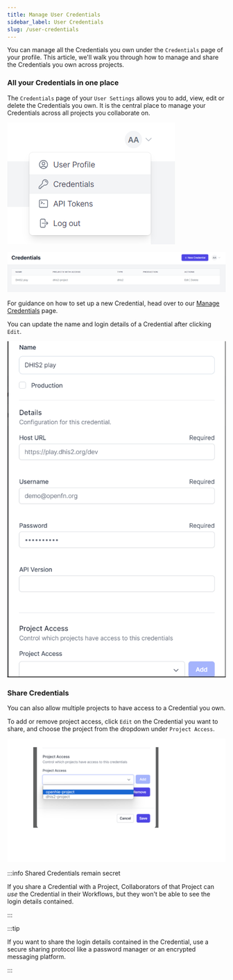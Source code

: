 ```yaml
---
title: Manage User Credentials
sidebar_label: User Credentials
slug: /user-credentials
---
```


You can manage all the Credentials you own under the `Credentials` page of your profile. This article, we'll walk you through how to manage and share the Credentials you own across projects.

### All your Credentials in one place

The `Credentials` page of your `User Settings` allows you to add, view, edit or delete the Credentials you own. It is the central place to manage your Credentials across all projects you collaborate on. 

![User Credential](/img/lightning_user_profile_credentials.png) 

![User Credentials List](/img/lightning_edit_user_credential.png)

For guidance on how to set up a new Credential, head over to our [Manage Credentials](/documentation/next/manage-projects/manage-credentials) page.

You can update the name and login details of a Credential after clicking `Edit`.

![User Credential Edit View](/img/lightning_cred_edit_view.png)


### Share Credentials

You can also allow multiple projects to have access to a Credential you own.

To add or remove project access, click `Edit` on the Credential you want to share, and choose the project from the dropdown under `Project Access`.

![Update Project Access](/img/lightning_share_cred_with_project.png)
 
:::info Shared Credentials remain secret

If you share a Credential with a Project, Collaborators of that Project can _use_ the Credential in their Workflows, but they won't be able to see the login details contained.

:::

:::tip

If you want to share the login details contained in the Credential, use a secure sharing protocol like a password manager or an encrypted messaging platform. 

:::
